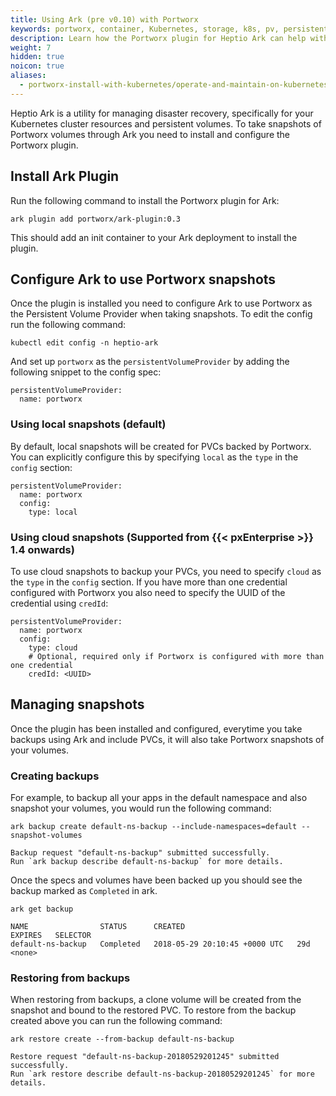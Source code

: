 ```yaml
---
title: Using Ark (pre v0.10) with Portworx
keywords: portworx, container, Kubernetes, storage, k8s, pv, persistent disk, snapshot
description: Learn how the Portworx plugin for Heptio Ark can help with disaster recovery in your Kubernetes clusters
weight: 7
hidden: true
noicon: true
aliases:
  - portworx-install-with-kubernetes/operate-and-maintain-on-kubernetes/disaster-recovery/ark-pre-0.10
---
```


Heptio Ark is a utility for managing disaster recovery, specifically for your
Kubernetes cluster resources and persistent volumes. To take snapshots of
Portworx volumes through Ark you need to install and configure the Portworx
plugin.

## Install Ark Plugin

Run the following command to install the Portworx plugin for Ark:
```text
ark plugin add portworx/ark-plugin:0.3
```

This should add an init container to your Ark deployment to install the
plugin.

## Configure Ark to use Portworx snapshots

Once the plugin is installed you need to configure Ark to use Portworx as the
Persistent Volume Provider when taking snapshots. To edit the config run the
following command:

```text
kubectl edit config -n heptio-ark
```

And set up `portworx` as the `persistentVolumeProvider` by adding the following
snippet to the config spec:
```text
persistentVolumeProvider:
  name: portworx
```

### Using local snapshots (default)
By default, local snapshots will be created for PVCs backed by Portworx. You can explicitly configure this by specifying
`local` as the `type` in the `config` section:
```text
persistentVolumeProvider:
  name: portworx
  config:
    type: local
```

### Using cloud snapshots (Supported from {{< pxEnterprise >}} 1.4 onwards)

To use cloud snapshots to backup your PVCs, you need to specify `cloud` as the `type` in the `config` section. If you have
more than one credential configured with Portworx you also need to specify the UUID of the credential using `credId`:
```text
persistentVolumeProvider:
  name: portworx
  config:
    type: cloud
    # Optional, required only if Portworx is configured with more than one credential
    credId: <UUID>
```

## Managing snapshots

Once the plugin has been installed and configured, everytime you take backups
using Ark and include PVCs, it will also take Portworx snapshots of your volumes.

### Creating backups

For example, to backup all your apps in the default namespace and also snapshot
your volumes, you would run the following command:

```text
ark backup create default-ns-backup --include-namespaces=default --snapshot-volumes
```

```output
Backup request "default-ns-backup" submitted successfully.
Run `ark backup describe default-ns-backup` for more details.
```

Once the specs and volumes have been backed up you should see the backup marked
as `Completed` in ark.

```text
ark get backup
```

```output
NAME                STATUS      CREATED                         EXPIRES   SELECTOR
default-ns-backup   Completed   2018-05-29 20:10:45 +0000 UTC   29d       <none>
```

### Restoring from backups

When restoring from backups, a clone volume will be created from the snapshot and
bound to the restored PVC. To restore from the backup created above you can run
the following command:

```text
ark restore create --from-backup default-ns-backup
```

```output
Restore request "default-ns-backup-20180529201245" submitted successfully.
Run `ark restore describe default-ns-backup-20180529201245` for more details.
```
